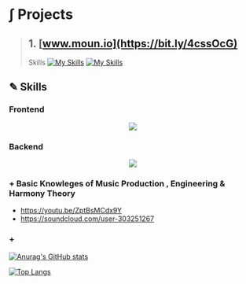 
<!--
**JinhyukKo/JinhyukKo** is a ✨ _special_ ✨ repository because its `README.md` (this file) appears on your GitHub profile.

Here are some ideas to get you started:

- 🔭 I’m currently working on ...
- 🌱 I’m currently learning ...
- 👯 I’m looking to collaborate on ...
- 🤔 I’m looking for help with ...
- 💬 Ask me about ...
- 📫 How to reach me: ...
- 😄 Pronouns: ...
- ⚡ Fun fact: ...
-->

# ∫ Projects
> ## 1. [www.moun.io](https://bit.ly/4cssOcG)
> Skills [![My Skills](https://skillicons.dev/icons?i=react,nextjs,tailwind,ts,firebase&perline=3)](https://skillicons.dev)
> [![My Skills](https://skillicons.dev/icons?i=java,spring,mysql&perline=3)](https://skillicons.dev)
> 







## ✎ Skills
###  Frontend

<p align="center">
  <a href="https://skillicons.dev">
    <img src="https://skillicons.dev/icons?i=html,css,js,ts,react,nextjs,tailwind,sass" />
  </a>
</p>

### Backend
<p align="center">
  <a href="https://skillicons.dev">
    <img src="https://skillicons.dev/icons?i=java,spring,nodejs,expressjs,postgresql,mysql,bash,firebase,aws,azure" />
  </a>
</p>

### + Basic Knowleges of Music Production , Engineering & Harmony Theory
- https://youtu.be/ZptBsMCdx9Y
- https://soundcloud.com/user-303251267
### + 


[![Anurag's GitHub stats](https://github-readme-stats.vercel.app/api?username=JinhyukKo)](https://github.com/anuraghazra/github-readme-stats)

[![Top Langs](https://github-readme-stats.vercel.app/api/top-langs/?username=JinhyukKo&layout=donut)](https://github.com/anuraghazra/github-readme-stats)
